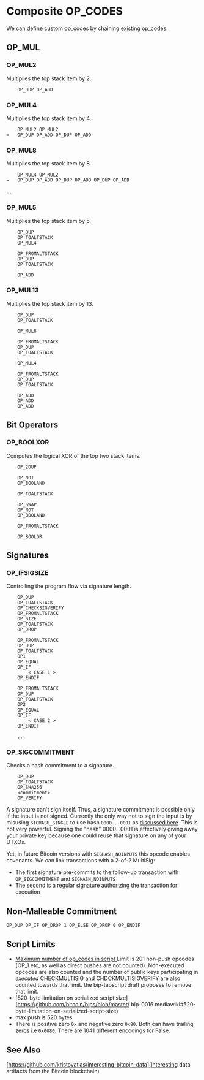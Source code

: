 # Composite OP_CODES

We can define custom op_codes by chaining existing op_codes. 

## OP_MUL


### OP_MUL2
Multiplies the top stack item by 2.
```
	OP_DUP OP_ADD
```

### OP_MUL4
Multiplies the top stack item by 4.
```
	OP_MUL2 OP_MUL2
=	OP_DUP OP_ADD OP_DUP OP_ADD
```

### OP_MUL8
Multiplies the top stack item by 8.
```
	OP_MUL4 OP_MUL2
=	OP_DUP OP_ADD OP_DUP OP_ADD OP_DUP OP_ADD
```

...

### OP_MUL5
Multiplies the top stack item by 5.
```
	OP_DUP
	OP_TOALTSTACK
	OP_MUL4

	OP_FROMALTSTACK
	OP_DUP
	OP_TOALTSTACK

	OP_ADD
```

### OP_MUL13
Multiplies the top stack item by 13.
```
	OP_DUP
	OP_TOALTSTACK

	OP_MUL8

	OP_FROMALTSTACK
	OP_DUP
	OP_TOALTSTACK

	OP_MUL4

	OP_FROMALTSTACK
	OP_DUP
	OP_TOALTSTACK

	OP_ADD
	OP_ADD
	OP_ADD
```

## Bit Operators

### OP_BOOLXOR
Computes the logical XOR of the top two stack items.

```
	OP_2DUP

	OP_NOT
	OP_BOOLAND

	OP_TOALTSTACK

	OP_SWAP
	OP_NOT
	OP_BOOLAND

	OP_FROMALTSTACK

	OP_BOOLOR
```

## Signatures

 
### OP_IFSIGSIZE

Controlling the program flow via signature length.

```
	OP_DUP
	OP_TOALTSTACK
	OP_CHECKSIGVERIFY
	OP_FROMALTSTACK
	OP_SIZE
	OP_TOALTSTACK
	OP_DROP

	OP_FROMALTSTACK
	OP_DUP
	OP_TOALTSTACK
	OP1
	OP_EQUAL
	OP_IF
		< CASE 1 >
	OP_ENDIF

	OP_FROMALTSTACK
	OP_DUP
	OP_TOALTSTACK
	OP2
	OP_EQUAL
	OP_IF
		< CASE 2 >
	OP_ENDIF
	
	...
```

### OP_SIGCOMMITMENT
Checks a hash commitment to a signature.

```
	OP_DUP
	OP_TOALTSTACK
	OP_SHA256
	<commitment>
	OP_VERIFY
```
A signature can't sign itself. Thus, a signature commitment is possible only if the input is not signed. Currently the only way not to sign the input is by misusing `SIGHASH_SINGLE` to use hash `0000...0001` as [discussed here](https://bitcointalk.org/index.php?topic=260595.0). This is not very powerful. Signing the "hash" 0000...0001 is effectively giving away your private key because one could reuse that signature on any of your UTXOs.

 Yet, in future Bitcoin versions with `SIGHASH_NOINPUTS` this opcode enables covenants. We can link transactions with a 2-of-2 MultiSig:

- The first signature pre-commits to the follow-up transaction with `OP_SIGCOMMITMENT` and `SIGHASH_NOINPUTS`
- The second is a regular signature authorizing the transaction for execution 

## Non-Malleable Commitment 

```
OP_DUP OP_IF OP_DROP 1 OP_ELSE OP_DROP 0 OP_ENDIF
```

## Script Limits

- [Maximum number of op_codes in script
](https://bitcoin.stackexchange.com/questions/38230/maximum-number-of-op-codes-in-script) Limit is 201 non-push opcodes (OP_1 etc, as well as direct pushes are not counted). Non-executed opcodes are also counted and the number of public keys participating in *executed* CHECKMULTISIG and CHDCKMULTISIGVERIFY are also counted towards that limit. the bip-tapscript draft proposes to remove that limit.
- [520-byte limitation on serialized script size](https://github.com/bitcoin/bips/blob/master/
bip-0016.mediawiki#520-byte-limitation-on-serialized-script-size)
- max push is 520 bytes
- There is positive zero `0x` and negative zero `0x80`. Both can have trailing zeros i.e `0x0080`. There are 1041 different encodings for False.

## See Also 
[https://github.com/kristovatlas/interesting-bitcoin-data](Interesting data artifacts from the Bitcoin blockchain)
